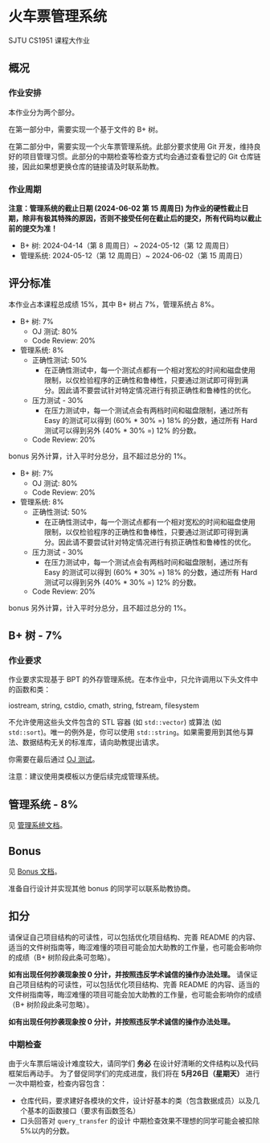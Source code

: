 # 火车票管理系统

SJTU CS1951 课程大作业

## 概况

### 作业安排


本作业分为两个部分。

在第一部分中，需要实现一个基于文件的 B+ 树。

在第二部分中，需要实现一个火车票管理系统。此部分要求使用 Git 开发，维持良好的项目管理习惯。此部分的中期检查等检查方式均会通过查看登记的 Git 仓库链接，因此如果想更换仓库的链接请及时联系助教。

### 作业周期

**注意：管理系统的截止日期 (2024-06-02 第 15 周周日) 为作业的硬性截止日期，除非有极其特殊的原因，否则不接受任何在截止后的提交，所有代码均以截止前的提交为准！**

- B+ 树: 2024-04-14（第 8 周周日）~ 2024-05-12（第 12 周周日）
- 管理系统: 2024-05-12（第 12 周周日）~ 2024-06-02（第 15 周周日）

## 评分标准

本作业占本课程总成绩 15%，其中 B+ 树占 7%，管理系统占 8%。

- B+ 树: 7%
  - OJ 测试: 80%
  - Code Review: 20%
- 管理系统: 8%
  - 正确性测试: 50%
    - 在正确性测试中，每一个测试点都有一个相对宽松的时间和磁盘使用限制，以仅检验程序的正确性和鲁棒性，只要通过测试即可得到满分。因此请不要尝试针对特定情况进行有损正确性和鲁棒性的优化。
  - 压力测试 - 30%
    - 在压力测试中，每一个测试点会有两档时间和磁盘限制，通过所有 Easy 的测试可以得到 (60% * 30% =) 18% 的分数，通过所有 Hard 测试可以得到另外 (40% * 30% =)  12% 的分数。
  - Code Review: 20%

bonus 另外计算，计入平时分总分，且不超过总分的 1%。
- B+ 树: 7%
  - OJ 测试: 80%
  - Code Review: 20%
- 管理系统: 8%
  - 正确性测试: 50%
    - 在正确性测试中，每一个测试点都有一个相对宽松的时间和磁盘使用限制，以仅检验程序的正确性和鲁棒性，只要通过测试即可得到满分。因此请不要尝试针对特定情况进行有损正确性和鲁棒性的优化。
  - 压力测试 - 30%
    - 在压力测试中，每一个测试点会有两档时间和磁盘限制，通过所有 Easy 的测试可以得到 (60% * 30% =) 18% 的分数，通过所有 Hard 测试可以得到另外 (40% * 30% =)  12% 的分数。
  - Code Review: 20%

bonus 另外计算，计入平时分总分，且不超过总分的 1%。

## B+ 树 - 7%

### 作业要求

作业要求实现基于 BPT 的外存管理系统。在本作业中，只允许调用以下头文件中的函数和类：

iostream, string, cstdio, cmath, string, fstream, filesystem

不允许使用这些头文件包含的 STL 容器 (如 `std::vector`) 或算法 (如 `std::sort`)。唯一的例外是，你可以使用 `std::string`。如果需要用到其他与算法、数据结构无关的标准库，请向助教提出请求。

你需要在最后通过 [OJ 测试](https://acm.sjtu.edu.cn/OnlineJudge/problem/2186)。

注意：建议使用类模板以方便后续完成管理系统。

## 管理系统 - 8%

见 [管理系统文档](management_system.md)。

## Bonus

见 [Bonus 文档](bonus.md)。

准备自行设计并实现其他 bonus 的同学可以联系助教协商。

## 扣分

请保证自己项目结构的可读性，可以包括优化项目结构、完善 README 的内容、适当的文件树指南等，晦涩难懂的项目可能会加大助教的工作量，也可能会影响你的成绩（B+ 树阶段此条可忽略）。

**如有出现任何抄袭现象按 0 分计，并按照违反学术诚信的操作办法处理。**
请保证自己项目结构的可读性，可以包括优化项目结构、完善 README 的内容、适当的文件树指南等，晦涩难懂的项目可能会加大助教的工作量，也可能会影响你的成绩（B+ 树阶段此条可忽略）。

**如有出现任何抄袭现象按 0 分计，并按照违反学术诚信的操作办法处理。**

### 中期检查

由于火车票后端设计难度较大，请同学们 **务必** 在设计好清晰的文件结构以及代码框架后再动手。
为了督促同学们的完成进度，我们将在 **5月26日（星期天）** 进行一次中期检查，检查内容包含：
- 仓库代码，要求建好各模块的文件，设计好基本的类（包含数据成员）以及几个基本的函数接口（要求有函数签名）
- 口头回答对 `query_transfer` 的设计
中期检查效果不理想的同学可能会被扣除5%以内的分数。
  
